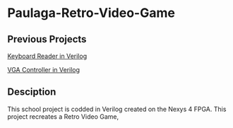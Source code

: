 # Paulaga-Retro-Video-Game
## Previous Projects
[Keyboard Reader in Verilog](https://github.com/spypaul/Keyboard-Reader.git)

[VGA Controller in Verilog](https://github.com/spypaul/VGA-Controller.git)
## Desciption
This school project is codded in Verilog created on the Nexys 4 FPGA. This project recreates a Retro Video Game, 
